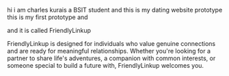 hi i am charles  kurais a BSIT student and this is my dating website prototype
this is my first prototype and 

and it is called FriendlyLinkup

FriendlyLinkup is designed for individuals who value genuine connections and are ready for meaningful relationships. 
Whether you're looking for a partner to share life's adventures, 
a companion with common interests, or someone special to build a future with, 
FriendlyLinkup welcomes you.
